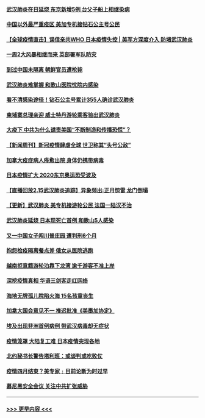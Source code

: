 #### [武汉肺炎在日延烧 东京新增5例 台父子船上相继染病](../pages/prog202/a102778538.md?t=02162202) 
#### [中国以外最严重疫区 美加专机接钻石公主号公民](../pages/prog202/a102778473.md?t=02162202) 
#### [【全球疫情直击】误信亲共WHO 日本疫情失控 | 美军方深度介入 防堵武汉肺炎](../pages/prog202/a102778478.md?t=02162202) 
#### [一周2大风暴相继而来 英部署军队防灾](../pages/prog202/a102778447.md?t=02162202) 
#### [到过中国未隔离 朝鲜官员遭枪毙](../pages/prog202/a102778383.md?t=02162202) 
#### [武汉肺炎难掌握 和歌山医院忧院内感染](../pages/prog202/a102778376.md?t=02162202) 
#### [看不清感染途径！钻石公主号累计355人确诊武汉肺炎](../pages/prog202/a102778335.md?t=02162202) 
#### [柬埔寨总理亲迎 威士特丹游轮乘客验出武汉肺炎](../pages/prog202/a102777842.md?t=02162202) 
#### [大疫下 中共为什么谴责美国“不断制造和传播恐慌”？](../pages/prog202/a102778285.md?t=02162202) 
#### [【新闻周刊】新冠疫情肆虐全球 世卫称其“头号公敌”](../pages/prog202/a102778196.md?t=02162202) 
#### [加拿大疫症病人痊愈出院 身体仍携带病毒](../pages/prog202/a102778061.md?t=02162202) 
#### [日本疫情扩大 2020东京奥运恐受波及](../pages/prog202/a102778049.md?t=02162202) 
#### [【直播回放2.15武汉肺炎追踪】异象频出:正月惊雷 龙门倒塌](../pages/prog202/a102777974.md?t=02162202) 
#### [【更新】武汉肺炎 美专机接游轮公民 法国一陆汉不治](../pages/prog202/a102770740.md?t=02162202) 
#### [武汉肺炎延烧 日本现死亡首例 和歌山5人感染](../pages/prog202/a102777815.md?t=02162202) 
#### [又一中国女子闯川普庄园 遭判刑6个月](../pages/prog202/a102777673.md?t=02162202) 
#### [抱怨检疫隔离餐点差 俄女从医院逃跑](../pages/prog202/a102777667.md?t=02162202) 
#### [越南拒意籍游轮泊靠下龙湾 逾千游客不准上岸](../pages/prog202/a102777646.md?t=02162202) 
#### [深挖疫情真相 华语三剑客走红网络](../pages/prog202/a102777624.md?t=02162202) 
#### [海地无牌孤儿院陷火海 15名孩童丧生](../pages/prog202/a102777620.md?t=02162202) 
#### [加拿大国会意见不一 推迟批准《美墨加协定》](../pages/prog202/a102777575.md?t=02162202) 
#### [埃及出现非洲首例病例 带武汉病毒却无症状](../pages/prog202/a102777559.md?t=02162202) 
#### [疫情笼罩 大陆复工难 日本疫情突现各地](../pages/prog202/a102777455.md?t=02162202) 
#### [北约秘书长警告塔利班：或谈判或吃败仗](../pages/prog202/a102777442.md?t=02162202) 
#### [疫情四月结束？美专家﹕目前论断为时过早](../pages/prog202/a102777248.md?t=02162202) 
#### [慕尼黑安全会议 关注中共扩张威胁](../pages/prog202/a102777254.md?t=02162202) 

----
#### [ >>> 更早内容 <<< ](../indexes/prog202-earlier.md)

